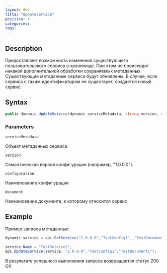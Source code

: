 ```yaml
---
layout: doc
title: "UpdateService"
position: 4
categories: 
tags:
---
```


## Description
Предоставляет возможность изменения существующего пользовательского сервиса в хранилище.
При этом не происходит никакой дополнительной обработки сохраняемых метаданных.
Существующие метаданные сервиса будут обновлены. В случае, если сервиса с таким идентификатором не существует,
создается новый сервис.

## Syntax
```csharp
public dynamic UpdateService(dynamic serviceMetadata, string version, string configuration, string document)
```

### Parameters

`serviceMetadata`

Объект метаданных сервиса

`version`

Семантическая версия конфигурации (например, "1.0.0.0").

`configuration`

Наименование конфигурации

`document`

Наименование документа, к которому относится сервис

## Example


Пример запроса метаданных:

```csharp
dynamic service = api.GetService("2.0.0.0","TestConfig1",,"TestDocument1","TestService1");

service.Name = "TestService2";
api.UpdateService(service, "2.0.0.0","TestConfig1","TestDocument1");

```

В результате успешного выполнения запроса возвращается статус 200 ОК
